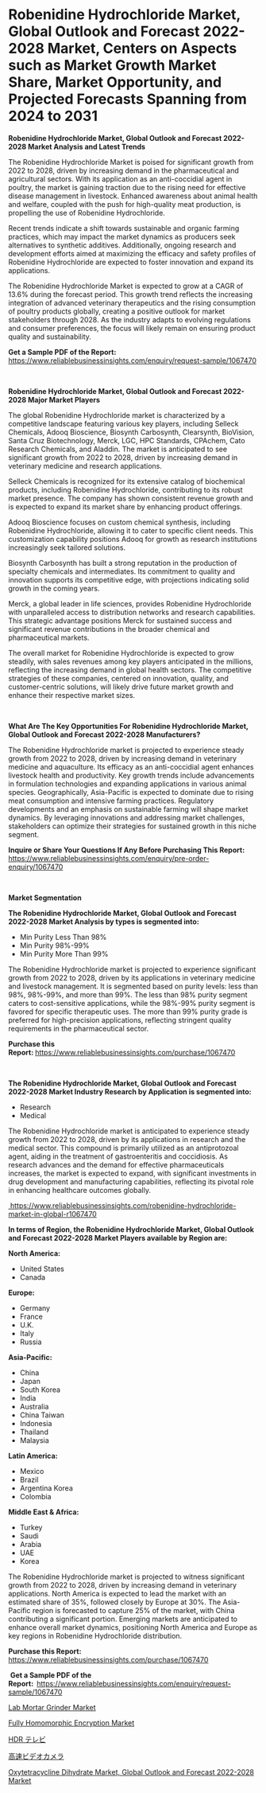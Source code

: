 <p><h1>Robenidine Hydrochloride Market, Global Outlook and Forecast 2022-2028 Market, Centers on Aspects such as Market Growth Market Share, Market Opportunity, and Projected Forecasts Spanning from 2024 to 2031</h1></p><p><strong>Robenidine Hydrochloride Market, Global Outlook and Forecast 2022-2028 Market Analysis and Latest Trends</strong></p>
<p><p>The Robenidine Hydrochloride Market is poised for significant growth from 2022 to 2028, driven by increasing demand in the pharmaceutical and agricultural sectors. With its application as an anti-coccidial agent in poultry, the market is gaining traction due to the rising need for effective disease management in livestock. Enhanced awareness about animal health and welfare, coupled with the push for high-quality meat production, is propelling the use of Robenidine Hydrochloride.</p><p>Recent trends indicate a shift towards sustainable and organic farming practices, which may impact the market dynamics as producers seek alternatives to synthetic additives. Additionally, ongoing research and development efforts aimed at maximizing the efficacy and safety profiles of Robenidine Hydrochloride are expected to foster innovation and expand its applications.</p><p>The Robenidine Hydrochloride Market is expected to grow at a CAGR of 13.6% during the forecast period. This growth trend reflects the increasing integration of advanced veterinary therapeutics and the rising consumption of poultry products globally, creating a positive outlook for market stakeholders through 2028. As the industry adapts to evolving regulations and consumer preferences, the focus will likely remain on ensuring product quality and sustainability.</p></p>
<p><strong>Get a Sample PDF of the Report:&nbsp;</strong> <a href="https://www.reliablebusinessinsights.com/enquiry/request-sample/1067470">https://www.reliablebusinessinsights.com/enquiry/request-sample/1067470</a></p>
<p>&nbsp;</p>
<p><strong>Robenidine Hydrochloride Market, Global Outlook and Forecast 2022-2028 Major Market Players</strong></p>
<p><p>The global Robenidine Hydrochloride market is characterized by a competitive landscape featuring various key players, including Selleck Chemicals, Adooq Bioscience, Biosynth Carbosynth, Clearsynth, BioVision, Santa Cruz Biotechnology, Merck, LGC, HPC Standards, CPAchem, Cato Research Chemicals, and Aladdin. The market is anticipated to see significant growth from 2022 to 2028, driven by increasing demand in veterinary medicine and research applications.</p><p>Selleck Chemicals is recognized for its extensive catalog of biochemical products, including Robenidine Hydrochloride, contributing to its robust market presence. The company has shown consistent revenue growth and is expected to expand its market share by enhancing product offerings.</p><p>Adooq Bioscience focuses on custom chemical synthesis, including Robenidine Hydrochloride, allowing it to cater to specific client needs. This customization capability positions Adooq for growth as research institutions increasingly seek tailored solutions.</p><p>Biosynth Carbosynth has built a strong reputation in the production of specialty chemicals and intermediates. Its commitment to quality and innovation supports its competitive edge, with projections indicating solid growth in the coming years.</p><p>Merck, a global leader in life sciences, provides Robenidine Hydrochloride with unparalleled access to distribution networks and research capabilities. This strategic advantage positions Merck for sustained success and significant revenue contributions in the broader chemical and pharmaceutical markets.</p><p>The overall market for Robenidine Hydrochloride is expected to grow steadily, with sales revenues among key players anticipated in the millions, reflecting the increasing demand in global health sectors. The competitive strategies of these companies, centered on innovation, quality, and customer-centric solutions, will likely drive future market growth and enhance their respective market sizes.</p></p>
<p>&nbsp;</p>
<p><strong>What Are The Key Opportunities For Robenidine Hydrochloride Market, Global Outlook and Forecast 2022-2028 Manufacturers?</strong></p>
<p><p>The Robenidine Hydrochloride market is projected to experience steady growth from 2022 to 2028, driven by increasing demand in veterinary medicine and aquaculture. Its efficacy as an anti-coccidial agent enhances livestock health and productivity. Key growth trends include advancements in formulation technologies and expanding applications in various animal species. Geographically, Asia-Pacific is expected to dominate due to rising meat consumption and intensive farming practices. Regulatory developments and an emphasis on sustainable farming will shape market dynamics. By leveraging innovations and addressing market challenges, stakeholders can optimize their strategies for sustained growth in this niche segment.</p></p>
<p><strong>Inquire or Share Your Questions If Any Before Purchasing This Report:</strong> <a href="https://www.reliablebusinessinsights.com/enquiry/pre-order-enquiry/1067470">https://www.reliablebusinessinsights.com/enquiry/pre-order-enquiry/1067470</a></p>
<p>&nbsp;</p>
<p><strong>Market Segmentation</strong></p>
<p><strong>The Robenidine Hydrochloride Market, Global Outlook and Forecast 2022-2028 Market Analysis by types is segmented into:</strong></p>
<p><ul><li>Min Purity Less Than 98%</li><li>Min Purity 98%-99%</li><li>Min Purity More Than 99%</li></ul></p>
<p><p>The Robenidine Hydrochloride market is projected to experience significant growth from 2022 to 2028, driven by its applications in veterinary medicine and livestock management. It is segmented based on purity levels: less than 98%, 98%-99%, and more than 99%. The less than 98% purity segment caters to cost-sensitive applications, while the 98%-99% purity segment is favored for specific therapeutic uses. The more than 99% purity grade is preferred for high-precision applications, reflecting stringent quality requirements in the pharmaceutical sector.</p></p>
<p><strong>Purchase this Report:&nbsp;</strong><a href="https://www.reliablebusinessinsights.com/purchase/1067470">https://www.reliablebusinessinsights.com/purchase/1067470</a></p>
<p>&nbsp;</p>
<p><strong>The Robenidine Hydrochloride Market, Global Outlook and Forecast 2022-2028 Market Industry Research by Application is segmented into:</strong></p>
<p><ul><li>Research</li><li>Medical</li></ul></p>
<p><p>The Robenidine Hydrochloride market is anticipated to experience steady growth from 2022 to 2028, driven by its applications in research and the medical sector. This compound is primarily utilized as an antiprotozoal agent, aiding in the treatment of gastroenteritis and coccidiosis. As research advances and the demand for effective pharmaceuticals increases, the market is expected to expand, with significant investments in drug development and manufacturing capabilities, reflecting its pivotal role in enhancing healthcare outcomes globally.</p></p>
<p><a href="https://www.reliablebusinessinsights.com/robenidine-hydrochloride-market-in-global-r1067470">&nbsp;https://www.reliablebusinessinsights.com/robenidine-hydrochloride-market-in-global-r1067470</a></p>
<p><strong>In terms of Region, the Robenidine Hydrochloride Market, Global Outlook and Forecast 2022-2028 Market Players available by Region are:</strong></p>
<p>
    <p> <strong> North America: </strong>
        <ul>
            <li>United States</li>
            <li>Canada</li>
        </ul>
        </p> 
    <p> <strong> Europe: </strong>
        <ul>
            <li>Germany</li>
            <li>France</li>
            <li>U.K.</li>
            <li>Italy</li>
            <li>Russia</li>
        </ul>
        </p> 
    <p> <strong> Asia-Pacific: </strong>
        <ul>
            <li>China</li>
            <li>Japan</li>
            <li>South Korea</li>
            <li>India</li>
            <li>Australia</li>
            <li>China Taiwan</li>
            <li>Indonesia</li>
            <li>Thailand</li>
            <li>Malaysia</li>
        </ul>
        </p> 
    <p> <strong> Latin America: </strong>
        <ul>
            <li>Mexico</li>
            <li>Brazil</li>
            <li>Argentina Korea</li>
            <li>Colombia</li>
        </ul>
        </p> 
    <p> <strong> Middle East & Africa: </strong>
        <ul>
            <li>Turkey</li>
            <li>Saudi</li>
            <li>Arabia</li>
            <li>UAE</li>
            <li>Korea</li>
        </ul>
    </p>
    </p>
<p><p>The Robenidine Hydrochloride market is projected to witness significant growth from 2022 to 2028, driven by increasing demand in veterinary applications. North America is expected to lead the market with an estimated share of 35%, followed closely by Europe at 30%. The Asia-Pacific region is forecasted to capture 25% of the market, with China contributing a significant portion. Emerging markets are anticipated to enhance overall market dynamics, positioning North America and Europe as key regions in Robenidine Hydrochloride distribution.</p></p>
<p><strong>Purchase this Report: </strong><a href="https://www.reliablebusinessinsights.com/purchase/1067470">https://www.reliablebusinessinsights.com/purchase/1067470</a></p>
<p>&nbsp;<strong>Get a Sample PDF of the Report:&nbsp;&nbsp;</strong><a href="https://www.reliablebusinessinsights.com/enquiry/request-sample/1067470">https://www.reliablebusinessinsights.com/enquiry/request-sample/1067470</a></p>
<p><strong></strong></p>
<p><p><a href="https://issuu.com/reportprime-2/docs/lab-mortar-grinder-market-size-2030_fa8aa578030612">Lab Mortar Grinder Market</a></p><p><a href="https://www.linkedin.com/pulse/global-fully-homomorphic-encryption-market-size-trends-gukde?trackingId=tSzD3uqkTZaoCA5OtfnQNg%3D%3D">Fully Homomorphic Encryption Market</a></p><p><a href="https://medium.com/@felicidadbucar3s/hdr-tv%E5%B8%82%E5%A0%B4%E8%AA%BF%E6%9F%BB%E5%A0%B1%E5%91%8A%E6%9B%B8-2024%E5%B9%B4%E3%81%8B%E3%82%892031%E5%B9%B4%E3%81%BE%E3%81%A79-9-%E3%81%AE%E5%AE%89%E5%AE%9A%E3%81%97%E3%81%9Fcagr%E3%81%A7%E3%81%AE%E5%B8%82%E5%A0%B4%E4%BA%88%E6%B8%AC%E3%81%A8%E6%88%90%E9%95%B7%E8%A6%8B%E9%80%9A%E3%81%97-ec1af7baa7cb">HDR テレビ</a></p><p><a href="https://medium.com/@felicidadbucar3s/%E3%82%B0%E3%83%AD%E3%83%BC%E3%83%90%E3%83%AB%E3%83%8F%E3%82%A4%E3%82%B9%E3%83%94%E3%83%BC%E3%83%89%E3%83%93%E3%83%87%E3%82%AA%E3%82%AB%E3%83%A1%E3%83%A9%E5%B8%82%E5%A0%B4%E3%82%B7%E3%82%A7%E3%82%A2%E3%81%A8%E6%88%90%E9%95%B7%E6%A9%9F%E4%BC%9A%E3%81%8A%E3%82%88%E3%81%B3%E5%B8%82%E5%A0%B4%E8%A6%8F%E6%A8%A1%E3%81%AF-2024%E5%B9%B4%E3%81%8B%E3%82%892031%E5%B9%B4%E3%81%BE%E3%81%A7%E3%81%AE%E6%9C%9F%E9%96%93%E3%81%AB8-3-%E3%81%AE%E5%B9%B4%E9%96%93%E6%88%90%E9%95%B7%E7%8E%87%E3%81%A7%E5%A2%97%E5%8A%A0%E3%81%97%E3%81%A6%E3%81%84%E3%81%BE%E3%81%99-ac4b739b86d4">高速ビデオカメラ</a></p><p><a href="https://github.com/mauripalmi/Market-Research-Report-List-5/blob/main/oxytetracycline-dihydrate-market-global-outlook-and-forecast-2022-2028-market.md">Oxytetracycline Dihydrate Market, Global Outlook and Forecast 2022-2028 Market</a></p></p>